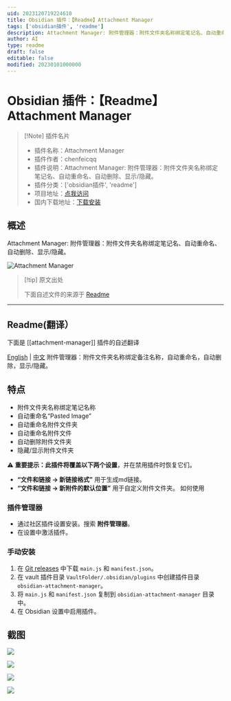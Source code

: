 ```yaml
---
uid: 2023120719224610
title: Obsidian 插件：【Readme】Attachment Manager
tags: ['obsidian插件', 'readme']
description: Attachment Manager: 附件管理器：附件文件夹名称绑定笔记名、自动重命名、自动删除、显示/隐藏。
author: AI
type: readme
draft: false
editable: false
modified: 20230101000000
---
```


# Obsidian 插件：【Readme】Attachment Manager

> [!Note] 插件名片
> - 插件名称：Attachment Manager
> - 插件作者：chenfeicqq
> - 插件说明：Attachment Manager: 附件管理器：附件文件夹名称绑定笔记名、自动重命名、自动删除、显示/隐藏。
> - 插件分类：['obsidian插件', 'readme']
> - 项目地址：[点我访问](https://github.com/chenfeicqq/obsidian-attachment-manager)
> - 国内下载地址：[下载安装](https://pkmer.cn/products/plugin/pluginMarket/?attachment-manager)

## 概述

Attachment Manager: 附件管理器：附件文件夹名称绑定笔记名、自动重命名、自动删除、显示/隐藏。

![Attachment Manager](https://cdn.pkmer.cn/covers/attachment-manager.png!pkmer)

> [!tip] 原文出处
> 
>下面自述文件的来源于 [Readme](https://ghproxy.net/https://raw.githubusercontent.com/chenfeicqq/obsidian-attachment-manager/master/README.md)
> 

---

## Readme(翻译）

下面是 [[attachment-manager]] 插件的自述翻译


[English](https://github.com/chenfeicqq/obsidian-attachment-manager/blob/master/README.md) | [中文](https://github.com/chenfeicqq/obsidian-attachment-manager/blob/master/README_ZH.md)
附件管理器：附件文件夹名称绑定备注名称，自动重命名，自动删除，显示/隐藏。
## 特点

* 附件文件夹名称绑定笔记名称
* 自动重命名“Pasted Image”
* 自动重命名附件文件夹
* 自动重命名附件文件
* 自动删除附件文件夹
* 隐藏/显示附件文件夹

⚠️ **重要提示：**此插件将覆盖以下**两个设置**，并在禁用插件时恢复它们。
* **“文件和链接 -> 新链接格式”** 用于生成md链接。
* **“文件和链接 -> 新附件的默认位置”** 用于自定义附件文件夹。
如何使用
### 插件管理器

* 通过社区插件设置安装。搜索 **附件管理器**。
* 在设置中激活插件。
### 手动安装

1. 在 [Git releases](https://github.com/chenfeicqq/obsidian-attachment-manager/releases) 中下载 `main.js` 和 `manifest.json`。
2. 在 vault 插件目录 `VaultFolder/.obsidian/plugins` 中创建插件目录 `obsidian-attachment-manager`。
3. 将 `main.js` 和 `manifest.json` 复制到 `obsidian-attachment-manager` 目录中。
4. 在 Obsidian 设置中启用插件。
## 截图

![](https://cdn.pkmer.cn/covers/attachment-manager_1_0.png!pkmer)

![](https://cdn.pkmer.cn/covers/attachment-manager_1_1.png!pkmer)

![](https://raw.githubusercontent.com/chenfeicqq/obsidian-attachment-manager/master/images/en/toggle-hide-command.png)

![](https://cdn.pkmer.cn/covers/attachment-manager_1_3.png!pkmer)



